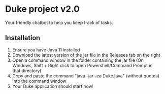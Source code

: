 # Duke project v2.0

Your friendly chatbot to help you keep track of tasks.

## Installation
1. Ensure you have Java 11 installed
2. Download the latest version of the jar file in the Releases tab on the right
3. Open a command window in the folder containing the jar file (On Windows, Shift + Right click to open Powershell/Command Prompt in that directory)
4. Copy and paste the command "java -jar -ea Duke.java" (without quotes) into the command window
5. Your Duke application should start now!
